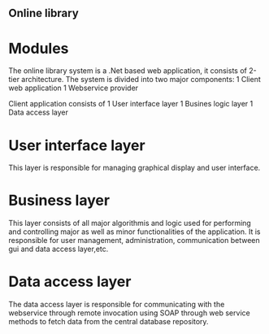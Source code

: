 ## Online library

# Modules
The online library system is a .Net based web application, it consists of 2-tier architecture. The system is divided into two major components:
1 Client web application
1 Webservice provider

Client application consists of
1 User interface layer
1 Busines logic layer
1 Data access layer

# User interface layer
This layer is responsible for managing graphical display and user interface.

# Business layer
This layer consists of all major algorithmis and logic used for performing and controlling major as well as minor functionalities of the application. It is responsible for user management, administration, communication between gui and data access layer,etc.

# Data access layer
The data access layer is responsible for communicating with the webservice through remote invocation using SOAP through web service methods to fetch data from the central database repository.

